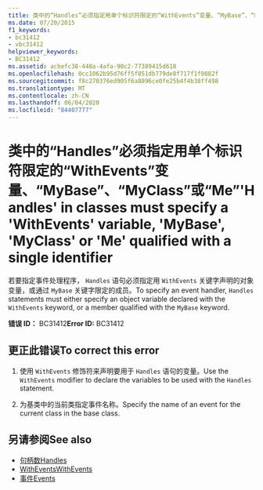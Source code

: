 ```yaml
---
title: 类中的“Handles”必须指定用单个标识符限定的“WithEvents”变量、“MyBase”、“MyClass”或“Me”
ms.date: 07/20/2015
f1_keywords:
- bc31412
- vbc31412
helpviewer_keywords:
- BC31412
ms.assetid: acbefc38-448a-4afa-90c2-77389415d618
ms.openlocfilehash: 0cc1062b95d76ff5f851db779de8f717f1f0082f
ms.sourcegitcommit: f8c270376ed905f6a8896ce0fe25b4f4b38ff498
ms.translationtype: MT
ms.contentlocale: zh-CN
ms.lasthandoff: 06/04/2020
ms.locfileid: "84407777"
---
```

# <a name="handles-in-classes-must-specify-a-withevents-variable-mybase-myclass-or-me-qualified-with-a-single-identifier"></a><span data-ttu-id="b0700-102">类中的“Handles”必须指定用单个标识符限定的“WithEvents”变量、“MyBase”、“MyClass”或“Me”</span><span class="sxs-lookup"><span data-stu-id="b0700-102">'Handles' in classes must specify a 'WithEvents' variable, 'MyBase', 'MyClass' or 'Me' qualified with a single identifier</span></span>
<span data-ttu-id="b0700-103">若要指定事件处理程序， `Handles` 语句必须指定用 `WithEvents` 关键字声明的对象变量，或通过 `MyBase` 关键字限定的成员。</span><span class="sxs-lookup"><span data-stu-id="b0700-103">To specify an event handler, `Handles` statements must either specify an object variable declared with the `WithEvents` keyword, or a member qualified with the `MyBase` keyword.</span></span>  
  
 <span data-ttu-id="b0700-104">**错误 ID：** BC31412</span><span class="sxs-lookup"><span data-stu-id="b0700-104">**Error ID:** BC31412</span></span>  
  
## <a name="to-correct-this-error"></a><span data-ttu-id="b0700-105">更正此错误</span><span class="sxs-lookup"><span data-stu-id="b0700-105">To correct this error</span></span>  
  
1. <span data-ttu-id="b0700-106">使用 `WithEvents` 修饰符来声明要用于 `Handles` 语句的变量。</span><span class="sxs-lookup"><span data-stu-id="b0700-106">Use the `WithEvents` modifier to declare the variables to be used with the `Handles` statement.</span></span>  
  
2. <span data-ttu-id="b0700-107">为基类中的当前类指定事件名称。</span><span class="sxs-lookup"><span data-stu-id="b0700-107">Specify the name of an event for the current class in the base class.</span></span>  
  
## <a name="see-also"></a><span data-ttu-id="b0700-108">另请参阅</span><span class="sxs-lookup"><span data-stu-id="b0700-108">See also</span></span>

- [<span data-ttu-id="b0700-109">句柄数</span><span class="sxs-lookup"><span data-stu-id="b0700-109">Handles</span></span>](../language-reference/statements/handles-clause.md)
- [<span data-ttu-id="b0700-110">WithEvents</span><span class="sxs-lookup"><span data-stu-id="b0700-110">WithEvents</span></span>](../language-reference/modifiers/withevents.md)
- [<span data-ttu-id="b0700-111">事件</span><span class="sxs-lookup"><span data-stu-id="b0700-111">Events</span></span>](../programming-guide/language-features/events/index.md)
